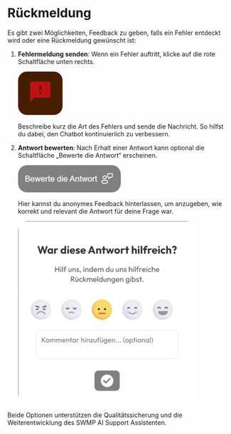 # Rückmeldung

Es gibt zwei Möglichkeiten, Feedback zu geben, falls ein Fehler entdeckt wird oder eine Rückmeldung gewünscht ist:

1. **Fehlermeldung senden**: Wenn ein Fehler auftritt, klicke auf die rote Schaltfläche unten rechts. 

    ![SWMP AI Support Assistent](img/error-button.png)

    Beschreibe kurz die Art des Fehlers und sende die Nachricht. So hilfst du dabei, den Chatbot kontinuierlich zu verbessern.

2. **Antwort bewerten**: Nach Erhalt einer Antwort kann optional die Schaltfläche „Bewerte die Antwort“ erscheinen. 

    ![SWMP AI Support Assistent](img/feedback-button.png)

    Hier kannst du anonymes Feedback hinterlassen, um anzugeben, wie korrekt und relevant die Antwort für deine Frage war.

    ![SWMP AI Support Assistent](img/feedback-popup.png)

Beide Optionen unterstützen die Qualitätssicherung und die Weiterentwicklung des SWMP AI Support Assistenten.